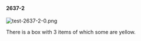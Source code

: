 #### 2637-2
![test-2637-2-0.png](https://github.com/lil-lab/nlvr/raw/master/nlvr/test/images/3/test-2637-2-0.png "test-2637-2-0.png")

There is a box with 3 items of which some are yellow.